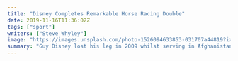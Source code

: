 ```yaml
---
title: "Disney Completes Remarkable Horse Racing Double"
date: 2019-11-16T11:36:02Z
tags: ["sport"]
writers: ["Steve Whyley"]
image: "https://images.unsplash.com/photo-1526094633853-031707a44819?ixlib=rb-1.2.1&ixid=eyJhcHBfaWQiOjEyMDd9&auto=format&fit=crop&w=300&q=100"
summary: "Guy Disney lost his leg in 2009 whilst serving in Afghanistan. He has just become the first horse racing jockey with an artificial leg ever to win a race."
---
```

